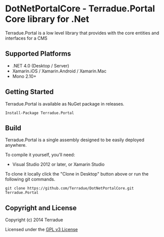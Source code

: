 # DotNetPortalCore - Terradue.Portal Core library for .Net

Terradue.Portal is a low level library that provides with the core entities and interfaces for a CMS

## Supported Platforms

* .NET 4.0 (Desktop / Server)
* Xamarin.iOS / Xamarin.Android / Xamarin.Mac
* Mono 2.10+

## Getting Started

Terradue.Portal is available as NuGet package in releases.

```
Install-Package Terradue.Portal
```

## Build

Terradue.Portal is a single assembly designed to be easily deployed anywhere. 

To compile it yourself, you’ll need:

* Visual Studio 2012 or later, or Xamarin Studio

To clone it locally click the "Clone in Desktop" button above or run the 
following git commands.

```
git clone https://github.com/Terradue/DotNetPortalCore.git Terradue.Portal
```

## Copyright and License

Copyright (c) 2014 Terradue

Licensed under the [GPL v3 License](https://github.com/Terradue/DotNetPortalCore/blob/master/LICENSE)

